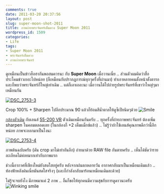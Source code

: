 ```yaml
---
comments: true
date: 2011-03-20 20:37:56
layout: post
slug: super-moon-shot-2011
title: ภาพถ่ายพระจันทร์เต็มดวง Super Moon 2011
wordpress_id: 1509
categories:
- Life
tags:
- Super Moon 2011
- พระจันทร์เต็มดวง
- ภาพภ่ายพระจันทร์
---
```


ดูเหมือนเป็นข่าวฮือฮากันพอสมควรนะ กับ **Super Moon** เมื่อวานเนี่ย .. ส่วนตัวผมคิดว่าสื่อประโคมข่าวเยอะไปหน่อย (ก็เหมือนกับปรากฏการณ์ทุกๆครั้งที่ผ่านมา) ทำเอาหลายคนตั้งหน้าตั้งตารอ และก็พบว่าพระจันทร์ก็ใหญ่เท่าเดิม .. แต่ก็เอาเถอะนะ เมื่อวานได้ไปถ่ายรูปพระจันทร์ที่เขาว่าใหญ่ๆมาเหมือนกัน

[![DSC_2753-3](http://files.armno.in.th/uploads/2011/03/DSC_2753-3_thumb.jpg)](http://files.armno.in.th/uploads/2011/03/DSC_2753-31.jpg)

Crop 100% + Sharpen ไปอีกประมาณ 90 แล้วก็ย้อมสีน้ำตาลให้ดูซีเปียนิดๆด้วย ![Smile](http://files.armno.in.th/uploads/2011/03/wlEmoticon-smile.png)

[กล้องตัวเดิม](http://armno.in.th/content/nikon-d60) กับเลนส์ [55-200 VR](http://armno.in.th/content/nikon-af-s-55-200-vr) ตัวเดิมเหมือนกันครับ .. ทุกครั้งที่ถ่ายภาพพระจันทร์ ต้องเพิ่ม sharpen ในคอมตลอดเลย (ในกล้องก็ +2 เต็มแม็กซ์แล้ว) .. ไม่รู้ว่าถ้าใช้เลนส์คุณภาพดีกว่านี้อีกหน่อย ภาพจะออกมาเป็นไงนะ

[![DSC_2753-4](http://files.armno.in.th/uploads/2011/03/DSC_2753-4_thumb1.jpg)](http://files.armno.in.th/uploads/2011/03/DSC_2753-4.jpg)

ภาพต้นฉบับครับ (ดัน crop มาไม่เท่ากันอีก) ถ่ายมาด้วย RAW file กันตายครับ .. เห็นได้ชัดว่ารายละเอียดไม่ค่อยมากเท่ากับภาพแรก

ช่วงนี้อากาศที่เชียงใหม่ยังสดใสอยู่ครับ หลังจากฝนตกหลายวัน อากาศกลับมาเป็นเหมือนเดิมแล้ว .. ท้องฟ้าหลังฝนเนี่ยมันสดใสจริงๆ (และก็กำลังกลับมาร้อนเหมือนเดิมละด้วย)

ไม่รู้จะจบยังไง มีภาพมาแค่ 2 ภาพ .. งั้นก็ขอให้ทุกคนมีความสุขกับการดูดาวนะครับ ![Winking smile](http://files.armno.in.th/uploads/2011/03/wlEmoticon-winkingsmile1.png)

